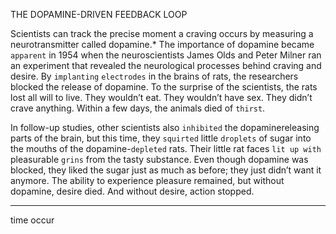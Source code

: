 THE DOPAMINE-DRIVEN FEEDBACK LOOP

Scientists can track the precise moment a craving occurs by measuring
a neurotransmitter called dopamine.* The importance of dopamine
became `apparent` in 1954 when the neuroscientists James Olds and
Peter Milner ran an experiment that revealed the neurological
processes behind craving and desire. By `implanting` `electrodes` in the
brains of rats, the researchers blocked the release of dopamine. To the
surprise of the scientists, the rats lost all will to live. They wouldn’t eat.
They wouldn’t have sex. They didn’t crave anything. Within a few days,
the animals died of `thirst`.

In follow-up studies, other scientists also `inhibited` the dopaminereleasing
parts of the brain, but this time, they `squirted` little `droplets`
of sugar into the mouths of the dopamine-`depleted` rats. Their little rat
faces `lit up with` pleasurable `grins` from the tasty substance. Even
though dopamine was blocked, they liked the sugar just as much as
before; they just didn’t want it anymore. The ability to experience
pleasure remained, but without dopamine, desire died. And without
desire, action stopped.

---
time occur